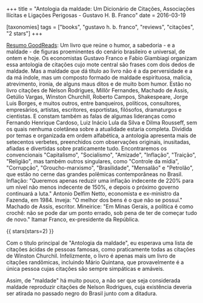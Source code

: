 +++
title = "Antologia da maldade: Um Dicionário de Citações, Associações Ilícitas e Ligações Perigosas - Gustavo H. B. Franco"
date = 2016-03-19

[taxonomies]
tags = ["books", "gustavo h. b. franco", "reviews", "citações", "2 stars"]
+++

[Resumo GoodReads](https://www.goodreads.com/book/show/27871962-antologia-da-maldade):
Um livro que reúne o humor, a sabedoria - e a maldade - de figuras
proeminentes do cenário brasileiro e universal, de ontem e hoje. Os
economistas Gustavo Franco e Fabio Giambiagi organizam essa antologia de
citações cujo mote central são frases com dois dedos de maldade. Mas a maldade
que dá título ao livro não é a da perversidade e a da má índole, mas um
composto formado de maldade espirituosa, malícia, atrevimento, ironia, de
alguns maus ditos e de muito bom humor. Estão no livro citações de Nelson
Rodrigues, Millôr Fernandes, Machado de Assis, Getúlio Vargas, Winston
Churchill, Roberto Campos, Shakespeare, Jorge Luis Borges, e muitos outros,
entre banqueiros, políticos, consultores, empresários, artistas, escritores,
esportistas, filósofos, dramaturgos e cientistas. E constam também as falas de
algumas lideranças como Fernando Henrique Cardoso, Luiz Inácio Lula da Silva e
Dilma Rousseff, sem os quais nenhuma coletânea sobre a atualidade estaria
completa. Dividida por temas e organizada em ordem alfabética, a antologia
apresenta mais de setecentos verbetes, preenchidos com observações originais,
inusitadas, afiadas e divertidas sobre praticamente tudo. Encontraremos os
convencionais "Capitalismo", "Socialismo", "Amizade", "Inflação", "Traição",
"Religião", mas também outros singulares, como "Controle da mídia",
"Corrupção", "Groucho-marxismo", "Brasilidade", "Mensalão" e "Petrolão", que
estão no cerne das grandes polêmicas contemporâneas no Brasil. Inflação:
"Queremos apenas reduzir uma inflação indecente de 220% para um nível não
menos indecente de 150%, e depois o próximo governo continuará a luta."
Antonio Delfim Netto, economista e ex-ministro da Fazenda, em 1984. Inveja: "O
melhor dos bens é o que não se possui." Machado de Assis, escritor. Mineirice:
"Em Minas Gerais, a política é como crochê: não se pode dar um ponto errado,
sob pena de ter de começar tudo de novo." Itamar Franco, ex-presidente da
República.


<!-- more -->

{{ stars(stars=2) }}

Com o título principal de "Antologia da maldade", eu esperava uma lista de
citações ácidas de pessoas famosas, como praticamente todas as citações de
Winston Churchil. Infelizmente, o livro é apenas mais um livro de citações
randômicas, incluindo Mário Quintana, que provavelmente é a única pessoa cujas
citações são sempre simpáticas e amáveis.

Assim, de "maldade" há muito pouco, a não ser que seja considerada maldade
reproduzir citações de Nelson Rodrigues, cuja existência deveria ser atirada
no passado negro do Brasil junto com a ditadura.
